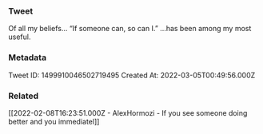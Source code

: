 ### Tweet
Of all my beliefs…
“If someone can, so can I.”
…has been among my most useful.

### Metadata
Tweet ID: 1499910046502719495
Created At: 2022-03-05T00:49:56.000Z

### Related
[[2022-02-08T16:23:51.000Z - AlexHormozi - If you see someone doing better and you immediatel]]


